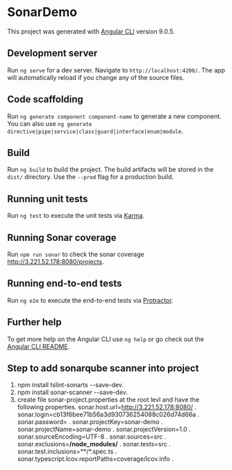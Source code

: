# SonarDemo

This project was generated with [Angular CLI](https://github.com/angular/angular-cli) version 9.0.5.

## Development server

Run `ng serve` for a dev server. Navigate to `http://localhost:4200/`. The app will automatically reload if you change any of the source files.

## Code scaffolding

Run `ng generate component component-name` to generate a new component. You can also use `ng generate directive|pipe|service|class|guard|interface|enum|module`.

## Build

Run `ng build` to build the project. The build artifacts will be stored in the `dist/` directory. Use the `--prod` flag for a production build.

## Running unit tests

Run `ng test` to execute the unit tests via [Karma](https://karma-runner.github.io).

## Running Sonar coverage

Run `npm run sonar` to check the sonar coverage http://3.221.52.178:8080/projects.

## Running end-to-end tests

Run `ng e2e` to execute the end-to-end tests via [Protractor](http://www.protractortest.org/).

## Further help

To get more help on the Angular CLI use `ng help` or go check out the [Angular CLI README](https://github.com/angular/angular-cli/blob/master/README.md).

## Step to add sonarqube scanner into project
1. npm install tslint-sonarts --save-dev.
2. npm install sonar-scanner --save-dev.
3. create file sonar-project.properties at the root levl and have the following properties.
sonar.host.url=http://3.221.52.178:8080/ .
sonar.login=cb13f6bee71b56a3d930736254088c026d74d66a .
sonar.password= .
sonar.projectKey=sonar-demo .
sonar.projectName=sonar-demo .
sonar.projectVersion=1.0 . 
sonar.sourceEncoding=UTF-8 .
sonar.sources=src .
sonar.exclusions=**/node_modules/** .
sonar.tests=src .
sonar.test.inclusions=**/*.spec.ts .
sonar.typescript.lcov.reportPaths=coverage/lcov.info .
